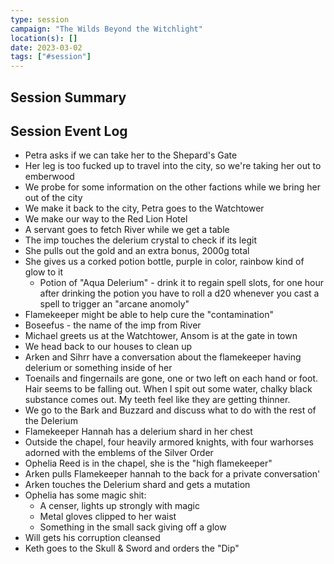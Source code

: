 ```yaml
---
type: session
campaign: "The Wilds Beyond the Witchlight"
location(s): []
date: 2023-03-02
tags: ["#session"]
---
```


## Session Summary

## Session Event Log

- Petra asks if we can take her to the Shepard's Gate
- Her leg is too fucked up to travel into the city, so we're taking her out to emberwood
- We probe for some information on the other factions while we bring her out of the city
- We make it back to the city, Petra goes to the Watchtower
- We make our way to the Red Lion Hotel
- A servant goes to fetch River while we get a table
- The imp touches the delerium crystal to check if its legit
- She pulls out the gold and an extra bonus, 2000g total
- She gives us a corked potion bottle, purple in color, rainbow kind of glow to it
	- Potion of "Aqua Delerium" - drink it to regain spell slots, for one hour after drinking the potion you have to roll a d20 whenever you cast a spell to trigger an "arcane anomoly"
- Flamekeeper might be able to help cure the "contamination"
- Boseefus - the name of the imp from River
- Michael greets us at the Watchtower, Ansom is at the gate in town
- We head back to our houses to clean up
- Arken and Sihrr have a conversation about the flamekeeper having delerium or something inside of her
- Toenails and fingernails are gone, one or two left on each hand or foot. Hair seems to be falling out. When I spit out some water, chalky black substance comes out. My teeth feel like they are getting thinner.
- We go to the Bark and Buzzard and discuss what to do with the rest of the Delerium
- Flamekeeper Hannah has a delerium shard in her chest
- Outside the chapel, four heavily armored knights, with four warhorses adorned with the emblems of the Silver Order
- Ophelia Reed is in the chapel, she is the "high flamekeeper"
- Arken pulls Flamekeeper hannah to the back for a private conversation'
- Arken touches the Delerium shard and gets a mutation
- Ophelia has some magic shit:
	- A censer, lights up strongly with magic
	- Metal gloves clipped to her waist
	- Something in the small sack giving off a glow 
- Will gets his corruption cleansed
- Keth goes to the Skull & Sword and orders the "Dip"
